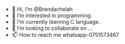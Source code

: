 - 👋 Hi, I’m @Brendachelah
- 👀 I’m interested in programming.
- 🌱 I’m currently learning C language.
- 💞️ I’m looking to collaborate on ...
- 📫 How to reach me whatsapp-0751573467

<!---
Brendachelah/Brendachelah is a ✨ special ✨ repository because its `README.md` (this file) appears on your GitHub profile.
You can click the Preview link to take a look at your changes.
--->

